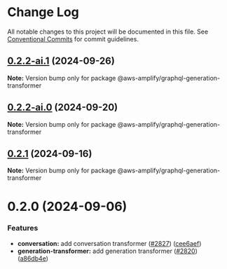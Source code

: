 # Change Log

All notable changes to this project will be documented in this file.
See [Conventional Commits](https://conventionalcommits.org) for commit guidelines.

## [0.2.2-ai.1](https://github.com/aws-amplify/amplify-category-api/compare/@aws-amplify/graphql-generation-transformer@0.2.2-ai.0...@aws-amplify/graphql-generation-transformer@0.2.2-ai.1) (2024-09-26)

**Note:** Version bump only for package @aws-amplify/graphql-generation-transformer

## [0.2.2-ai.0](https://github.com/aws-amplify/amplify-category-api/compare/@aws-amplify/graphql-generation-transformer@0.2.1...@aws-amplify/graphql-generation-transformer@0.2.2-ai.0) (2024-09-20)

**Note:** Version bump only for package @aws-amplify/graphql-generation-transformer

## [0.2.1](https://github.com/aws-amplify/amplify-category-api/compare/@aws-amplify/graphql-generation-transformer@0.2.0...@aws-amplify/graphql-generation-transformer@0.2.1) (2024-09-16)

**Note:** Version bump only for package @aws-amplify/graphql-generation-transformer

# 0.2.0 (2024-09-06)

### Features

- **conversation:** add conversation transformer ([#2827](https://github.com/aws-amplify/amplify-category-api/issues/2827)) ([cee6aef](https://github.com/aws-amplify/amplify-category-api/commit/cee6aef1358293fe51909a64d1cf9941afc46aba))
- **generation-transformer:** add generation transformer ([#2820](https://github.com/aws-amplify/amplify-category-api/issues/2820)) ([a86db4e](https://github.com/aws-amplify/amplify-category-api/commit/a86db4e40962565fb55b7262a7d771f21bacef2a))
